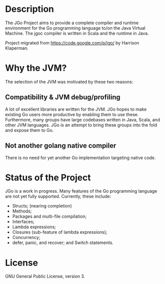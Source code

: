 
Description
===========

The JGo Project aims to provide a complete compiler and runtime environment for the Go programming language to/on the Java Virtual Machine. 
The jgoc compiler is written in Scala and the runtime in Java.

Project migrated from https://code.google.com/p/jgo/ by Harrison Klaperman.


Why the JVM?
============

The selection of the JVM was motivated by these two reasons:

Compatibility & JVM debug/profiling
------------------------------------

A lot of excellent libraries are written for the JVM. 
JGo hopes to make existing Go users more productive by enabling them to use these. 
Furthermore, many groups have large codebases written in Java, Scala, and other JVM languages. 
JGo is an attempt to bring these groups into the fold and expose them to Go.

Not another golang native compiler
------------------------------------

There is no need for yet another Go implementation targeting native code.

Status of the Project
=====================

JGo is a work in progress. 
Many features of the Go programming language are not yet fully supported. 
Currently, these include:

* Structs; (nearing completion)
* Methods;
* Packages and multi-file compilation;
* Interfaces;
* Lambda expressions;
* Closures (sub-feature of lambda expressions);
* Concurrency;
* defer, panic, and recover; and Switch statements.

License
=======
GNU General Public License, version 3.
